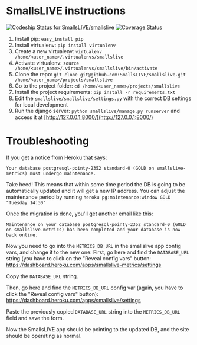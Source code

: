 # SmallsLIVE instructions

[ ![Codeship Status for SmallsLIVE/smallslive](https://www.codeship.io/projects/fa4ca030-7922-0130-982f-123138094421/status?branch=master)](https://www.codeship.io/projects/2192)
[![Coverage Status](https://coveralls.io/repos/github/SmallsLIVE/smallslive/badge.svg?branch=HEAD)](https://coveralls.io/github/SmallsLIVE/smallslive?branch=HEAD)

1. Install pip: `easy_install pip`
2. Install virtualenv: `pip install virtualenv`
3. Create a new virtualenv: `virtualenv /home/<user_name>/.virtualenvs/smallslive`
4. Activate virtualenv: `source /home/<user_name>/.virtualenvs/smallslive/bin/activate`
5. Clone the repo: `git clone git@github.com:SmallsLIVE/smallslive.git /home/<user_name>/projects/smallslive`
6. Go to the project folder: `cd /home/<user_name>/projects/smallslive`
7. Install the project requirements: `pip install -r requirements.txt`
8. Edit the `smallslive/smallslive/settings.py` with the correct DB settings for local development
9. Run the django server: `python smallslive/manage.py runserver` and access it at [http://127.0.0.1:8000/](http://127.0.0.1:8000/)

# Troubleshooting

If you get a notice from Heroku that says:

```
Your database postgresql-pointy-2352 standard-0 (GOLD on smallslive-metrics) must undergo maintenance.
```

Take heed! This means that within some time period the DB is going to be automatically updated and it will get a new IP address. You can adjust the maintenance period by running `heroku pg:maintenance:window GOLD "Tuesday 14:30"`

Once the migration is done, you'll get another email like this:

```
Maintenance on your database postgresql-pointy-2352 standard-0 (GOLD on smallslive-metrics) has been completed and your database is now back online.
```

Now you need to go into the `METRICS_DB_URL` in the smallslive app config vars, and change it to the new one:
First, go here and find the `DATABASE_URL` string (you have to click on the "Reveal config vars" button:
https://dashboard.heroku.com/apps/smallslive-metrics/settings

Copy the `DATABASE_URL` string.

Then, go here and find the `METRICS_DB_URL` config var (again, you have to click the "Reveal config vars" button):
https://dashboard.heroku.com/apps/smallslive/settings

Paste the previously copied `DATABASE_URL` string into the `METRICS_DB_URL` field and save the form.

Now the SmallsLIVE app should be pointing to the updated DB, and the site should be operating as normal.
